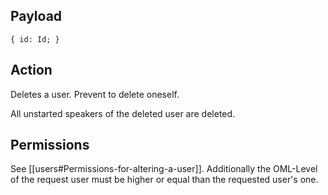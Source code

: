## Payload
```
{ id: Id; }
```

## Action
Deletes a user. Prevent to delete oneself.

All unstarted speakers of the deleted user are deleted.

## Permissions
See [[users#Permissions-for-altering-a-user]]. Additionally the OML-Level of the request user must be higher or equal than the requested user's one.
